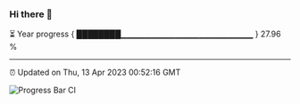 ### Hi there 👋

⏳ Year progress { ████████▁▁▁▁▁▁▁▁▁▁▁▁▁▁▁▁▁▁▁▁▁▁ } 27.96 %

---

⏰ Updated on Thu, 13 Apr 2023 00:52:16 GMT

![Progress Bar CI](https://github.com/liununu/liununu/workflows/Progress%20Bar%20CI/badge.svg)
